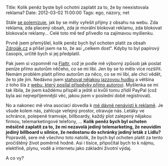 Title: Kolik peněz byste byli ochotni zaplatit za to, že by neexistovala reklama?
Date: 2012-03-02 11:00:00
Tags: ego, názory, net

Stále [se polemizuje](http://zdrojak.root.cz/clanky/slovo-sefredaktora/nazory/21359/vlakno/), jak by se měly vyřešit příjmy z obsahu na webu. Zda reklama, zda placený obsah, zda je morální blokovat reklamu, zda blokovat blokovače reklamy… Celé toto mě teď přivedlo na zajímavou myšlenku.

Prvně jsem přemýšlel, kolik peněz bych byl ochoten platit za obsah [Zdroják.cz](http://www.zdrojak.cz) a přišel jsem na to, že asi „celkem dost“. Kdyby to byl papírový časopis, určitě bych si jej předplatil.

Pak jsem si vzpomněl na [Flattr](http://jilm.cz/libi-se-ti-co-ctes-zadarmo-na-internetu-nelaj), což je podle mě výborný způsob jak poslat peníze přímo autorům něčeho, co se mi líbí. Jen by se to mělo více rozšířit. Nemám problém platit přímo autorům za něco, co se mi líbí, ale chci vědět, že to jde jim. Nedávno jsem [stahoval nějakou jazzovou hudbu](http://www.rozhlas.cz/jazz/novinky/_zprava/jazz-sampler-no-4-stahujte-zdarma-nujazz-a-jazzove-remixy--993070) a většina z toho šla z [webu, který posílal příspěvky přímo autorovi](http://bandcamp.com/). Myšlenka se mi tak líbila, že jsem každému přispěl a ještě si kvůli tomu zřídil PayPal (což byla asi nejnepříjemnější věc, jakou jsem v poslední době registroval).

No a nakonec mě vlna asociací dovedla k [mé dávné nenávisti k reklamě](http://honzajavorek.cz/blog/spam-vsude-kolem-nas). Je všude kolem nás, zahlcuje veřejný prostor, otravuje nás. Letáky ve schránce, polepené tramvaje, billboardy, každý plot zalepený nějakou firmou, telemarketingové telefony, … **Kolik peněz bych byl ochoten měsíčně zaplatit za to, že mi nezavolá jediný telemarketing, že neuvidím jediný billboard u silnice, že nedostanu do schránky jediný leták z Lidlu?** Popravdě, sere mě všechno toto natolik, že bych byl ochoten platit za tento pročištěný život poměrně hodně. Asi i tisíce, připočítal bych to k nájmu, elektřině, plynu, vodě a internetu jako základní životní výdaj.

A co vy?